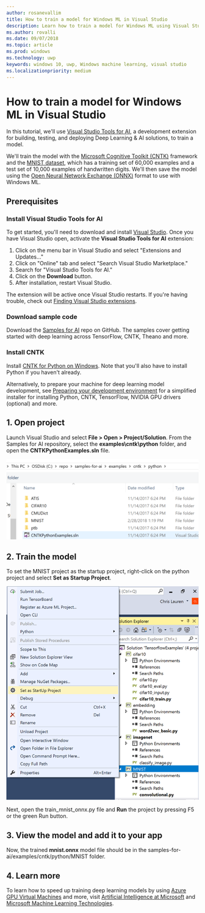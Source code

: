 ```yaml
---
author: rosanevallim
title: How to train a model for Windows ML in Visual Studio
description: Learn how to train a model for Windows ML using Visual Studio Tools for AI with this step-by-step tutorial.
ms.author: rovalli
ms.date: 09/07/2018
ms.topic: article
ms.prod: windows
ms.technology: uwp
keywords: windows 10, uwp, Windows machine learning, visual studio
ms.localizationpriority: medium
---
```

# How to train a model for Windows ML in Visual Studio

In this tutorial, we'll use [Visual Studio Tools for AI](http://aka.ms/vstoolsforai), a development extension for building, testing, and deploying Deep Learning & AI solutions, to train a model. <!--for the MNIST sample app in [Get Started (UWP)](get-started-uwp.md)-->

We'll train the model with the [Microsoft Cognitive Toolkit (CNTK)](http://www.microsoft.com/en-us/cognitive-toolkit) framework and the [MNIST dataset](http://yann.lecun.com/exdb/mnist/), which has a training set of 60,000 examples and a test set of 10,000 examples of handwritten digits. We'll then save the model using the [Open Neural Network Exchange (ONNX)](https://onnx.ai/) format to use with Windows ML.

## Prerequisites
### Install Visual Studio Tools for AI
To get started, you'll need to download and install [Visual Studio](https://www.visualstudio.com/downloads/). Once you have Visual Studio open, activate the **Visual Studio Tools for AI** extension:

1. Click on the menu bar in Visual Studio and select "Extensions and Updates..."
2. Click on "Online" tab and select "Search Visual Studio Marketplace."
3. Search for "Visual Studio Tools for AI." 
3. Click on the **Download** button. 
4. After installation, restart Visual Studio. 

The extension will be active once Visual Studio restarts. If you're having trouble, check out [Finding Visual Studio extensions](hhttps://docs.microsoft.com/visualstudio/ide/finding-and-using-visual-studio-extensions).

### Download sample code
Download the [Samples for AI](https://github.com/Microsoft/samples-for-ai) repo on GitHub. The samples cover getting started with deep learning across TensorFlow, CNTK, Theano and more.

### Install CNTK
Install [CNTK for Python on Windows](https://docs.microsoft.com/en-us/cognitive-toolkit/setup-windows-python?tabs=cntkpy24). Note that you'll also have to install Python if you haven't already.

Alternatively, to prepare your machine for deep learning model development, see [Preparing your development environment](https://github.com/Microsoft/samples-for-ai/blob/master/README.md) for a simplified installer for installing Python, CNTK, TensorFlow, NVIDIA GPU drivers (optional) and more.

## 1. Open project

Launch Visual Studio and select **File > Open > Project/Solution**. From the Samples for AI repository, select the **examples\cntk\python** folder, and open the **CNTKPythonExamples.sln** file.

![Open solution](images/open-solution.png)

## 2. Train the model

To set the MNIST project as the startup project, right-click on the python project and select **Set as Startup Project**.

![Open solution](images/mnist-startup.png)

Next, open the train_mnist_onnx.py file and **Run** the project by pressing F5 or the green Run button.

## 3. View the model and add it to your app

Now, the trained **mnist.onnx** model file should be in the samples-for-ai/examples/cntk/python/MNIST folder. <!--You can use this trained **mnist.onnx** model file to build the MNIST sample app in [Get Started (UWP)](get-started-uwp.md)!-->

## 4. Learn more
To learn how to speed up training deep learning models by using [Azure GPU Virtual Machines](https://docs.microsoft.com/en-us/visualstudio/ai/tensorflow-vm) and more, visit [Artificial Intelligence at Microsoft](https://www.microsoft.com/ai) and [Microsoft Machine Learning Technologies](https://docs.microsoft.com/en-us/azure/machine-learning/#More-Microsoft-Machine-Learning-Technologies).